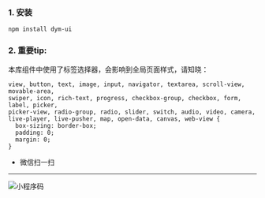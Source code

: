 ### 1. 安装
  `npm install dym-ui`
### 2. 重要tip:
 本库组件中使用了标签选择器，会影响到全局页面样式，请知晓：
  ```
view, button, text, image, input, navigator, textarea, scroll-view, movable-area,
swiper, icon, rich-text, progress, checkbox-group, checkbox, form, label, picker,
picker-view, radio-group, radio, slider, switch, audio, video, camera,
live-player, live-pusher, map, open-data, canvas, web-view {
    box-sizing: border-box;
    padding: 0;
    margin: 0;
}
```

- 微信扫一扫
***
![小程序码](https://zhongjiajian.github.io/readmeImages/gh_83c8ee8b2fb7_258.jpg)